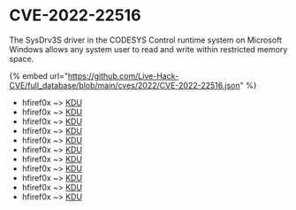 # CVE-2022-22516

The SysDrv3S driver in the CODESYS Control runtime system on Microsoft Windows allows any system user to read and write within restricted memory space.

{% embed url="https://github.com/Live-Hack-CVE/full_database/blob/main/cves/2022/CVE-2022-22516.json" %}


* hfiref0x ~> [KDU](https://www.alice-snow.ru/2022/database/cve-2022-22516/kdu-hfiref0x)
* hfiref0x ~> [KDU](https://www.alice-snow.ru/2022/database/cve-2022-22516/kdu-hfiref0x)
* hfiref0x ~> [KDU](https://www.alice-snow.ru/2022/database/cve-2022-22516/kdu-hfiref0x)
* hfiref0x ~> [KDU](https://www.alice-snow.ru/2022/database/cve-2022-22516/kdu-hfiref0x)
* hfiref0x ~> [KDU](https://www.alice-snow.ru/2022/database/cve-2022-22516/kdu-hfiref0x)
* hfiref0x ~> [KDU](https://www.alice-snow.ru/2022/database/cve-2022-22516/kdu-hfiref0x)
* hfiref0x ~> [KDU](https://www.alice-snow.ru/2022/database/cve-2022-22516/kdu-hfiref0x)
* hfiref0x ~> [KDU](https://www.alice-snow.ru/2022/database/cve-2022-22516/kdu-hfiref0x)
* hfiref0x ~> [KDU](https://www.alice-snow.ru/2022/database/cve-2022-22516/kdu-hfiref0x)
* hfiref0x ~> [KDU](https://www.alice-snow.ru/2022/database/cve-2022-22516/kdu-hfiref0x)
* hfiref0x ~> [KDU](https://www.alice-snow.ru/2022/database/cve-2022-22516/kdu-hfiref0x)